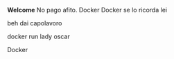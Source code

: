 **Welcome**
No pago afito.
Docker Docker
se lo ricorda lei

beh dai capolavoro

docker run lady oscar 

Docker
